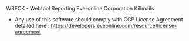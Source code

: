 WRECK - Webtool Reporting Eve-online Corporation Killmails


* Any use of this software should comply with CCP License Agreement detailed here :
https://developers.eveonline.com/resource/license-agreement                       
